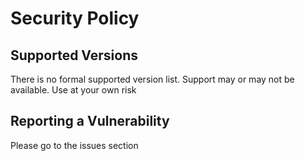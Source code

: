# Security Policy

## Supported Versions

There is no formal supported version list. Support may or may not be available. Use at your own risk

## Reporting a Vulnerability

Please go to the issues section
